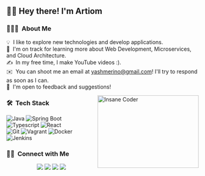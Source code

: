 <h2>👋🏻 Hey there! I'm Artiom</h2>

### 👨🏻‍💻 &nbsp;About Me

💡 &nbsp;I like to explore new technologies and develop applications.\
🌱 &nbsp;I'm on track for learning more about Web Development, Microservices, and Cloud Architecture.\
✍️ &nbsp;In my free time, I make YouTube videos :).\
✉️ &nbsp;You can shoot me an email at yashmerino@gmail.com! I'll try to respond as soon as I can.\
📄 &nbsp;I'm open to feedback and suggestions!

<img alt="Insane Coder" src="https://mir-s3-cdn-cf.behance.net/project_modules/max_1200/06f21a161921919.63cd7887d0a70.gif" width=265 height=190 align="right"/>

### 🛠 &nbsp;Tech Stack

![Java](https://img.shields.io/badge/Java-ED8B00?style=for-the-badge&logo=java&logoColor=white)
![Spring Boot](https://img.shields.io/badge/Spring%20Boot-6DB33F.svg?style=for-the-badge&logo=Spring-Boot&logoColor=white) <br>
![Typescript](https://img.shields.io/badge/TypeScript-3178C6.svg?style=for-the-badge&logo=TypeScript&logoColor=white)
![React](https://img.shields.io/badge/React-61DAFB.svg?style=for-the-badge&logo=React&logoColor=black) <br>
![Git](https://img.shields.io/badge/Git-F05032.svg?style=for-the-badge&logo=Git&logoColor=white)
![Vagrant](https://img.shields.io/badge/Vagrant-1868F2.svg?style=for-the-badge&logo=Vagrant&logoColor=white)
![Docker](https://img.shields.io/badge/Docker-2496ED.svg?style=for-the-badge&logo=Docker&logoColor=white)
![Jenkins](https://img.shields.io/badge/Jenkins-D24939.svg?style=for-the-badge&logo=Jenkins&logoColor=white)

### 🤝🏻 &nbsp;Connect with Me

<p align="center">
<a href="https://www.youtube.com/channel/UCCixKkctGbw5CEo6FqNDonw"><img src="https://img.shields.io/badge/YouTube-FF0000.svg?style=for-the-badge&logo=YouTube&logoColor=white"/></a>
<a href="https://www.linkedin.com/in/artiombozieac/"><img src="https://img.shields.io/badge/LinkedIn-0A66C2.svg?style=for-the-badge&logo=LinkedIn&logoColor=white"/></a>
<a href="https://discord.com/invite/qyWFarPZgx"><img src="https://img.shields.io/badge/Discord-5865F2.svg?style=for-the-badge&logo=Discord&logoColor=white"/></a>
<a href="https://leetcode.com/Yashmerino/"><img src="https://img.shields.io/badge/LeetCode-FFA116.svg?style=for-the-badge&logo=LeetCode&logoColor=white"/></a>

